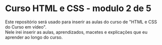 # Curso HTML e CSS - modulo 2 de 5
 
Este repositório será usado para inserir as aulas do curso de "HTML e CSS do Curso em vídeo".
<br>Nele irei inserir as aulas, aprendizados, macetes e explicações que eu aprender ao longo do curso.